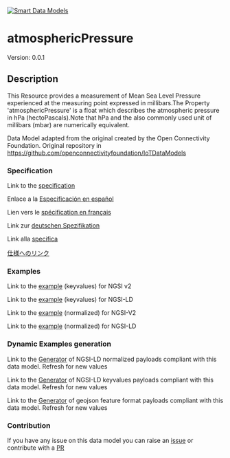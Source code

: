 [![Smart Data Models](https://smartdatamodels.org/wp-content/uploads/2022/01/SmartDataModels_logo.png "Logo")](https://smartdatamodels.org)
# atmosphericPressure
Version: 0.0.1

## Description 

This Resource provides a measurement of Mean Sea Level Pressure experienced at the measuring point expressed in millibars.The Property 'atmosphericPressure' is a float which describes the atmospheric pressure in hPa (hectoPascals).Note that hPa and the also commonly used unit of millibars (mbar) are numerically equivalent.

Data Model adapted from the original created by the Open Connectivity Foundation. Original repository in https://github.com/openconnectivityfoundation/IoTDataModels
### Specification

Link to the [specification](https://github.com/smart-data-models/dataModel.OCF/blob/master/atmosphericPressure/doc/spec.md)

Enlace a la [Especificación en español](https://github.com/smart-data-models/dataModel.OCF/blob/master/atmosphericPressure/doc/spec_ES.md)

Lien vers le [spécification en français](https://github.com/smart-data-models/dataModel.OCF/blob/master/atmosphericPressure/doc/spec_FR.md)

Link zur [deutschen Spezifikation](https://github.com/smart-data-models/dataModel.OCF/blob/master/atmosphericPressure/doc/spec_DE.md)

Link alla [specifica](https://github.com/smart-data-models/dataModel.OCF/blob/master/atmosphericPressure/doc/spec_IT.md)

[仕様へのリンク](https://github.com/smart-data-models/dataModel.OCF/blob/master/atmosphericPressure/doc/spec_JA.md)
### Examples

Link to the [example](https://smart-data-models.github.io/dataModel.OCF/atmosphericPressure/examples/example.json) (keyvalues) for NGSI v2

Link to the [example](https://smart-data-models.github.io/dataModel.OCF/atmosphericPressure/examples/example.jsonld) (keyvalues) for NGSI-LD

Link to the [example](https://smart-data-models.github.io/dataModel.OCF/atmosphericPressure/examples/example-normalized.json) (normalized) for NGSI-V2

Link to the [example](https://smart-data-models.github.io/dataModel.OCF/atmosphericPressure/examples/example-normalized.jsonld) (normalized) for NGSI-LD
### Dynamic Examples generation

Link to the [Generator](https://smartdatamodels.org/extra/ngsi-ld_generator.php?schemaUrl=https://raw.githubusercontent.com/smart-data-models/dataModel.OCF/master/atmosphericPressure/schema.json&email=info@smartdatamodels.org) of NGSI-LD normalized payloads compliant with this data model. Refresh for new values

Link to the [Generator](https://smartdatamodels.org/extra/ngsi-ld_generator_keyvalues.php?schemaUrl=https://raw.githubusercontent.com/smart-data-models/dataModel.OCF/master/atmosphericPressure/schema.json&email=info@smartdatamodels.org) of NGSI-LD keyvalues payloads compliant with this data model. Refresh for new values

Link to the [Generator](https://smartdatamodels.org/extra/geojson_features_generator.php?schemaUrl=https://raw.githubusercontent.com/smart-data-models/dataModel.OCF/master/atmosphericPressure/schema.json&email=info@smartdatamodels.org) of geojson feature format payloads compliant with this data model. Refresh for new values
### Contribution

 If you have any issue on this data model you can raise an [issue](https://github.com/smart-data-models/dataModel.OCF/issues)  or contribute with a [PR](https://github.com/smart-data-models/dataModel.OCF/pulls)